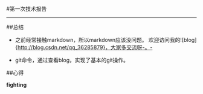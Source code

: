 #第一次技术报告

---

##总结
- 之前经常接触markdown，所以markdown应该没问题。
欢迎访问我的![blog]{http://blog.csdn.net/qq_36285879}，大家多交流呀-。-

- git命令，通过查看blog，实现了基本的git操作。

##心得

**fighting**